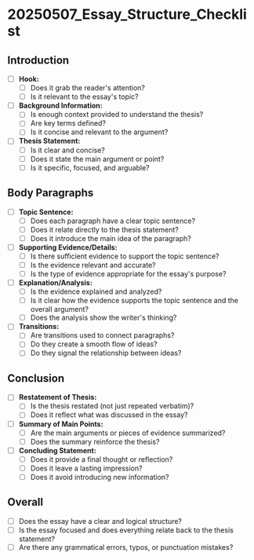 # 20250507_Essay_Structure_Checklist

## **Introduction**

* [ ] **Hook:**
    * [ ] Does it grab the reader's attention?
    * [ ] Is it relevant to the essay's topic?
* [ ] **Background Information:**
    * [ ] Is enough context provided to understand the thesis?
    * [ ] Are key terms defined?
    * [ ] Is it concise and relevant to the argument?
* [ ] **Thesis Statement:**
    * [ ] Is it clear and concise?
    * [ ] Does it state the main argument or point?
    * [ ] Is it specific, focused, and arguable?

## **Body Paragraphs**

* [ ] **Topic Sentence:**
    * [ ] Does each paragraph have a clear topic sentence?
    * [ ] Does it relate directly to the thesis statement?
    * [ ] Does it introduce the main idea of the paragraph?
* [ ] **Supporting Evidence/Details:**
    * [ ] Is there sufficient evidence to support the topic sentence?
    * [ ] Is the evidence relevant and accurate?
    * [ ] Is the type of evidence appropriate for the essay's purpose?
* [ ] **Explanation/Analysis:**
    * [ ] Is the evidence explained and analyzed?
    * [ ] Is it clear how the evidence supports the topic sentence and the overall argument?
    * [ ] Does the analysis show the writer's thinking?
* [ ] **Transitions:**
    * [ ] Are transitions used to connect paragraphs?
    * [ ] Do they create a smooth flow of ideas?
    * [ ] Do they signal the relationship between ideas?

## **Conclusion**

* [ ] **Restatement of Thesis:**
    * [ ] Is the thesis restated (not just repeated verbatim)?
    * [ ] Does it reflect what was discussed in the essay?
* [ ] **Summary of Main Points:**
    * [ ] Are the main arguments or pieces of evidence summarized?
    * [ ] Does the summary reinforce the thesis?
* [ ] **Concluding Statement:**
    * [ ] Does it provide a final thought or reflection?
    * [ ] Does it leave a lasting impression?
    * [ ] Does it avoid introducing new information?

## **Overall**

* [ ] Does the essay have a clear and logical structure?
* [ ] Is the essay focused and does everything relate back to the thesis statement?
* [ ] Are there any grammatical errors, typos, or punctuation mistakes?
